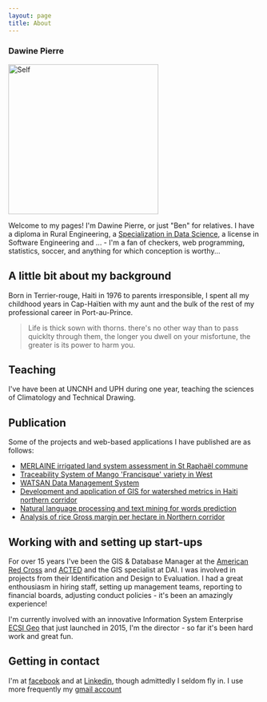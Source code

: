 ```yaml
---
layout: page
title: About
---
```


### Dawine Pierre
<!--
	![A picture of me](/assets/pictures/self_500x500.jpg)
-->

<img src="/assets/pictures/self_500x500.jpg" alt="Self" style="width: 300px;"/>


Welcome to my pages! I'm Dawine Pierre, or just "Ben" for relatives. I have a diploma in Rural Engineering, a [Specialization in Data Science](https://www.coursera.org/account/accomplishments/specialization/SV2QST3RG45L), a license in Software Engineering and ... - I'm a fan of checkers, web programming, statistics, soccer, and anything for which conception is worthy...

## A little bit about my background

Born in Terrier-rouge, Haiti in 1976 to parents irresponsible, I spent all my childhood years in Cap-Haïtien with my aunt and the bulk of the rest of my professional career in Port-au-Prince.

> Life is thick sown with thorns. there's no other way than to pass quicklty through them, the longer you dwell on your misfortune, the greater is its power to harm you.


## Teaching

I've have been at UNCNH and UPH during one year, teaching the sciences of Climatology and Technical Drawing.

## Publication

Some of the projects and web-based applications I have published are as follows: 

* [MERLAINE irrigated land system assessment in St Raphaël commune](https://dai0-my.sharepoint.com/:b:/g/personal/dawine_pierre_dai_com/EafXvZBZ3Y5Jvjfg5haSTlkBNDKSCyQ9q7yAhFoFA2yslQ?e=fapGm9)
* [Traceability System of Mango 'Francisque' variety in West](https://agritech.shinyapps.io/systra)
* [WATSAN Data Management System](https://watsan.shinyapps.io/sdlo/)
* [Development and application of GIS for watershed metrics in Haiti northern corridor](https://dai0-my.sharepoint.com/:b:/g/personal/dawine_pierre_dai_com/EZ4uRh3gQppAinozHUMUxX8B0pzZCzqslkg5Q4bgERm3og?e=9Xq5Zx)
* [Natural language processing and text mining for words prediction](http://rpubs.com/pdawine/tm_nlp)
* [Analysis of rice Gross margin per hectare in Northern corridor](https://dai0-my.sharepoint.com/:b:/g/personal/dawine_pierre_dai_com/Ebqm9XHFARpEjpXGJskJ9bgBWBKOjX7X0WWWRZbuCzLabQ?e=w7Zpbh)

## Working with and setting up start-ups

For over 15 years I've been the GIS & Database Manager at the [American Red Cross](http://www.redcross.org) and [ACTED](http://www.acted.org) and the GIS specialist at DAI. I was involved in projects from their Identification and Design to Evaluation. I had a great enthousiasm in hiring staff, setting up management teams, reporting to financial boards, adjusting conduct policies - it's been an amazingly experience! 

I'm currently involved with an innovative Information System Enterprise [ECSI Geo](https://pdawine.github.io/2019/02/05/coffee-information-system/) that just launched in 2015, I'm the director - so far it's been hard work and great fun.


## Getting in contact

I'm at [facebook](http://facebook.com/pdawine) and at [Linkedin](https://www.linkedin.com/in/dawine-pierre-1a0a4b104/), though admittedly I seldom fly in.  I use more frequently my [gmail account](dawin.pierre@gmail.com)

